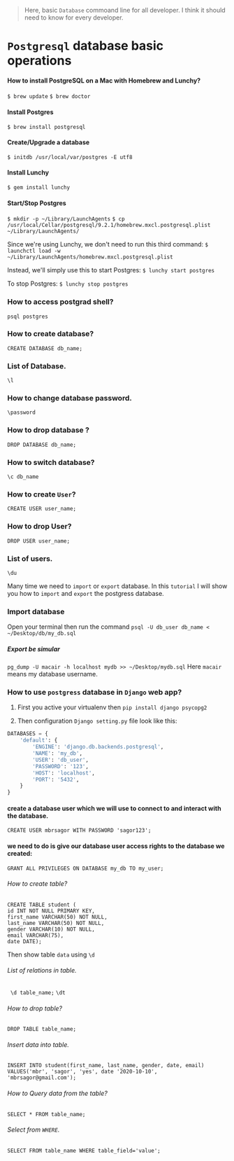 > Here, basic `Database` commoand line for all developer. I think it should need to know for every developer.

# `Postgresql` database basic operations

#### How to install PostgreSQL on a Mac with Homebrew and Lunchy?
`$ brew update`
`$ brew doctor`

#### Install Postgres
`$ brew install postgresql`

#### Create/Upgrade a database
`$ initdb /usr/local/var/postgres -E utf8`

#### Install Lunchy
`$ gem install lunchy`

#### Start/Stop Postgres
`$ mkdir -p ~/Library/LaunchAgents` 
`$ cp /usr/local/Cellar/postgresql/9.2.1/homebrew.mxcl.postgresql.plist ~/Library/LaunchAgents/`

Since we're using Lunchy, we don't need to run this third command:
`$ launchctl load -w ~/Library/LaunchAgents/homebrew.mxcl.postgresql.plist`

Instead, we'll simply use this to start Postgres:
`$ lunchy start postgres`

To stop Postgres:
`$ lunchy stop postgres`

### How to access postgrad shell?
`psql postgres`

### How to create database?
`CREATE DATABASE db_name;`

### List of Database.
`\l`

### How to change database password.
`\password`

### How to drop database ?
`DROP DATABASE db_name;`

### How to switch database?
`\c db_name`

### How to create `User`?
`CREATE USER user_name;`

### How to drop User?
`DROP USER user_name;`

### List of users.
`\du`


Many time we need to `import` or `export` database. In this `tutorial` I will show you how to `import` and `export` the postgress database.

### Import database
Open your terminal then run the command
`psql -U db_user db_name < ~/Desktop/db/my_db.sql`

##### Export be simular 
`pg_dump -U macair -h localhost mydb >> ~/Desktop/mydb.sql`
Here `macair` means my database username.


### How to use `postgress` database in `Django` web app?
1) First you active your virtualenv
then ```pip install django psycopg2```

2) Then configuration `Django setting.py` file look like this:

````python
DATABASES = {
    'default': {
        'ENGINE': 'django.db.backends.postgresql',
        'NAME': 'my_db',
        'USER': 'db_user',
        'PASSWORD': '123',
        'HOST': 'localhost',
        'PORT': '5432',
    }
}
````

#### create a database user which we will use to connect to and interact with the database.
`CREATE USER mbrsagor WITH PASSWORD 'sagor123';`

#### we need to do is give our database user access rights to the database we created:
`GRANT ALL PRIVILEGES ON DATABASE my_db TO my_user;`


###### How to create table?
```
CREATE TABLE student (
id INT NOT NULL PRIMARY KEY,
first_name VARCHAR(50) NOT NULL,
last_name VARCHAR(50) NOT NULL,
gender VARCHAR(10) NOT NULL,
email VARCHAR(75),
date DATE);
```
Then show table `data` using `\d`

###### List of relations in table.
` \d table_name;`
`\dt`

###### How to drop table?
`DROP TABLE table_name;`

###### Insert data into table.
```
INSERT INTO student(first_name, last_name, gender, date, email)
VALUES('mbr', 'sagor', 'yes', date '2020-10-10', 'mbrsagor@gmail.com');
```
###### How to Query data from the table?
`SELECT * FROM table_name;`

###### Select from `WHERE`.
`SELECT FROM table_name WHERE table_field='value'; `
